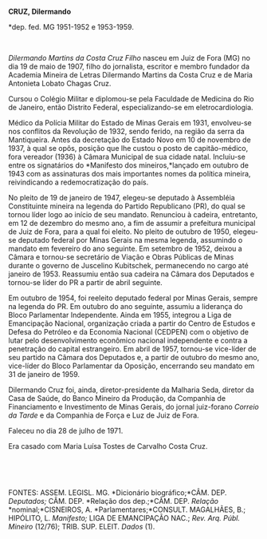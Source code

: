 **CRUZ, Dilermando**

\*dep. fed. MG 1951-1952 e 1953-1959.

 

*Dilermando Martins da Costa Cruz Filho* nasceu em Juiz de Fora (MG) no
dia 19 de maio de 1907, filho do jornalista, escritor e membro fundador
da Academia Mineira de Letras Dilermando Martins da Costa Cruz e de
Maria Antonieta Lobato Chagas Cruz.

Cursou o Colégio Militar e diplomou-se pela Faculdade de Medicina do Rio
de Janeiro, então Distrito Federal, especializando-se em
eletrocardiologia.

Médico da Polícia Militar do Estado de Minas Gerais em 1931, envolveu-se
nos conflitos da Revolução de 1932, sendo ferido, na região da serra da
Mantiqueira. Antes da decretação do Estado Novo em 10 de novembro de
1937, à qual se opôs, posição que lhe custou o posto de capitão-médico,
fora vereador (1936) à Câmara Municipal de sua cidade natal. Incluiu-se
entre os signatários do *Manifesto dos mineiros,*lançado em outubro de
1943 com as assinaturas dos mais importantes nomes da política mineira,
reivindicando a redemocratização do país.

No pleito de 19 de janeiro de 1947, elegeu-se deputado à Assembléia
Constituinte mineira na legenda do Partido Republicano (PR), do qual se
tornou líder logo ao início de seu mandato. Renunciou à cadeira,
entretanto, em 12 de dezembro do mesmo ano, a fim de assumir a
prefeitura municipal de Juiz de Fora, para a qual foi eleito. No pleito
de outubro de 1950, elegeu-se deputado federal por Minas Gerais na mesma
legenda, assumindo o mandato em fevereiro do ano seguinte. Em setembro
de 1952, deixou a Câmara e tornou-se secretário de Viação e Obras
Públicas de Minas durante o governo de Juscelino Kubitschek,
permanecendo no cargo até janeiro de 1953. Reassumiu então sua cadeira
na Câmara dos Deputados e tornou-se líder do PR a partir de abril
seguinte.

Em outubro de 1954, foi reeleito deputado federal por Minas Gerais,
sempre na legenda do PR. Em outubro do ano seguinte, assumiu a liderança
do Bloco Parlamentar Independente. Ainda em 1955, integrou a Liga de
Emancipação Nacional, organização criada a partir do Centro de Estudos e
Defesa do Petróleo e da Economia Nacional (CEDPEN) com o objetivo de
lutar pelo desenvolvimento econômico nacional independente e contra a
penetração do capital estrangeiro. Em abril de 1957, tornou-se
vice-líder de seu partido na Câmara dos Deputados e, a partir de outubro
do mesmo ano, vice-líder do Bloco Parlamentar da Oposição, encerrando
seu mandato em 31 de janeiro de 1959.

Dilermando Cruz foi, ainda, diretor-presidente da Malharia Seda, diretor
da Casa de Saúde, do Banco Mineiro da Produção, da Companhia de
Financiamento e Investimento de Minas Gerais, do jornal juiz-forano
*Correio da Tarde* e da Companhia de Força e Luz de Juiz de Fora.

Faleceu no dia 28 de julho de 1971.

Era casado com Maria Luísa Tostes de Carvalho Costa Cruz.

 

 

FONTES: ASSEM. LEGISL. MG. *Dicionário biográfico;*CÂM. DEP.
*Deputados;* CÂM. DEP. *Relação dos dep.;*CÂM. DEP. *Relação*
*nominal;*CISNEIROS, A. *Parlamentares;*CONSULT. MAGALHÃES, B.;
HIPÓLITO, L. *Manifesto;* LIGA DE EMANCIPAÇÃO NAC.; *Rev. Arq. Públ.
Mineiro* (12/76); TRIB. SUP. ELEIT. *Dados* (1).

 
